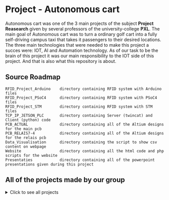 # Project - Autonomous cart

Autonomous cart was one of the 3 main projects of the subject **Project Reasearch** given by several professors of the university-college **PXL**. The main goal of Autonomous cart was to turn a ordinary golf cart into a fully self-driving campus taxi that takes it passengers to their desired locations. The three main technologies that were needed to make this project a succes were: IOT, AI and Automation technology. As of our task to be the brain of this project it was our main responsibility to the IOT side of this project. And that is also what this repository is about.  


## Source Roadmap

```
RFID_Project_Arduino    directory containing RFID system with Arduino files
RFID_Project_PSoC4      directory containing RFID system with PSoC4 files
RFID_Project_STM        directory containing RFID system with STM files
TCP_IP_JETSON_PLC       directory containing Server (twincat) and Client (python) code
PCB_ACTUAL              directory containing all of the Altium designs for the main pcb
PCB_RELAIS7-4           directory containing all of the Altium designs for the relais pcb
Data_Visualisation      directory containing the script to show csv content on webpage
Website                 directory containing all the html code and php scripts for the website
Presentaties            directory containing all of the powerpoint presentations given during this project
```

## All of the projects made by our group
<details>
<summary>Click to see all projects</summary> 
  
## RFID project with Arduino

<details>
<summary>Click to expand the RFID project with Arduino</summary> 

**Poject requirements**
* Jumper wires
* RFID-RC522
* RFID tags
* IIC LCD-Display
* Buzzer module
* RGB led
* Breadboard
* Arduino IDE
* Arduino

**Step by step guide**
* Open the Arduino IDE. 
* Plug in your Arduino Nano (used by me) in your laptop.
* Start making your circuit (open my schematic).
* Copy and paste the my .ino code in your IDE.
* Look if you have the right board selected.
* Also select the right serial COM port your Arduino is connected to.
* Upload the code into your Arduino and it should work.

**Note:**
 You have to change the UID of mine tag to the UID of your tag.
To know this UID open one of the simple RFID-RC522 reading examples in the Arduino IDE.
</details>  

## RFID project with PSoC4

<details>
<summary>Click to expand the RFID project with PSoC4</summary> 
 
 **Poject requirements**
* Jumper wires
* RFID-RC522
* RFID tags
* IIC LCD-Display
* Buzzer module
* RGB led
* Breadboard
* PSoC Creator 4.2
* PSoC 4

**Step by step guide**
* Open the PSoC Creator 4.2 download available at the official cypress site. 
* Import my project in the ide.
* If you are using a different PSoC you might have to change the target device and pin settings.
* Plug in your PSoC 4 (used by me) in your laptop.
* Start making your circuit.
* Clean and build the project once.
* Upload the code into your PSoC 4 and it should work.

**Note:**
 This code is made to work with any **RFID-tag** it just detects wheter any tag is detected by the reader or not.
 With some minimal changes to the code you can make it work for a certain specific tag.
</details> 

## RFID project with STM

<details>
<summary>Click to expand the RFID project with STM</summary> 
 
 **Poject requirements**
* Jumper wires
* RFID-RC522
* RFID tags
* IIC LCD-Display
* Breadboard
* STMCubeIDE 1.3.0
* STM32xxxx µController

**Step by step guide**
* Open the  STMCubeIDE 1.3.0 download available at the official st.com site. 
* Import my project in the IDE.
* If you are using a different STM you might have to change device with the board selector.
* Plug in your STMµController into your laptop.
* Start making your circuit.
* Clean and build the project once.
* Upload the code into your STMµContoller and it should work.

**Note:**
 You have to change the UID of mine tag to the UID of your tag.
To know this UID open one of the simple RFID-RC522 reading examples in the Arduino IDE.
And use it afterwards in the code.
</details> 

## TCP-IP communication between Jetson and PLC

<details>
<summary>Click to expand the TCP-IP communication between Jetson and PLCs</summary> 

 **Poject requirements**
* Jumper wires
* RFID-RC522
* RFID tags
* IIC LCD-Display
* Breadboard
* STMCubeIDE 1.3.0
* STM32xxxx µController

</details> 

## PCB design using Altium

<details>
<summary>Click to read details about the PCB design using Altium</summary> 
  
</details> 

## Data visualisation

<details>
<summary>Click to expand the Data visualisation project</summary> 
  
</details> 

## Website

<details>
<summary>Click to expand the Website details</summary> 
  
</details> 


</details> 
